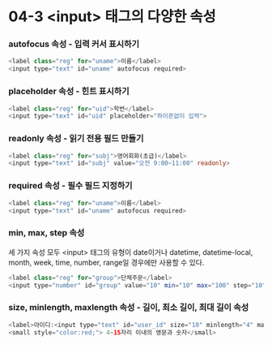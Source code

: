 # 04-3 &lt;input&gt; 태그의 다양한 속성

### autofocus 속성 - 입력 커서 표시하기

```php
<label class="reg" for="uname">이름</label>
<input type="text" id="uname" autofocus required>
```

### placeholder 속성 - 힌트 표시하기

```php
<label class="reg" for="uid">학번</label>
<input type="text" id="uid" placeholder="하이픈없이 입력">
```

### readonly 속성 - 읽기 전용 필드 만들기

```php
<label class="reg" for="subj">영어회화(초급)</label>
<input type="text" id="subj" value="오전 9:00~11:00" readonly>
```

### required 속성 - 필수 필드 지정하기

```php
<label class="reg" for="uname">이름</label>
<input type="text" id="uname" autofocus required>
```

### min, max, step 속성

세 가지 속성 모두 &lt;input&gt; 태그의 유형이 date이거나 datetime, datetime-local, month, week, time, number, range일 경우에만 사용할 수 있다.

```php
<label class="reg" for="group">단체주문</label>
<input type="number" id="group" value="10" min="10" max="100" step="10">
```

### size, minlength, maxlength 속성 - 길이, 최소 길이, 최대 길이 속성

```php
<label>아이디:<input type="text" id="user_id" size="10" minlength="4" maxlength="15"></label>
<small style="color:red;"> 4~15자리 이내의 영문과 숫자</small>
```



